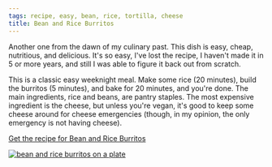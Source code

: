 ```yaml
---
tags: recipe, easy, bean, rice, tortilla, cheese
title: Bean and Rice Burritos
---
```


Another one from the dawn of my culinary past. This dish is easy, cheap,
nutritious, and delicious. It's so easy, I've lost the recipe, I haven't
made it in 5 or more years, and still I was able to figure it back out
from scratch.

This is a classic easy weeknight meal. Make some rice (20 minutes),
build the burritos (5 minutes), and bake for 20 minutes, and you're
done. The main ingredients, rice and beans, are pantry staples. The
most expensive ingredient is the cheese, but unless you're vegan, it's
good to keep some cheese around for cheese emergencies (though, in my
opinion, the only emergency is not having cheese).

[Get the recipe for Bean and Rice Burritos](/recipe/bean-and-rice-burritos)

[![bean and rice burritos on
a plate](/recipe/bean-and-rice-burritos/title.jpg)](/recipe/bean-and-rice-burritos)

